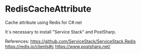 # RedisCacheAttribute
Cache attribute using Redis for C#.net

It´s necessary to install "Service Stack" and PostSharp.

References:
https://github.com/ServiceStack/ServiceStack.Redis
https://redis.io/clients#c
https://www.postsharp.net/
